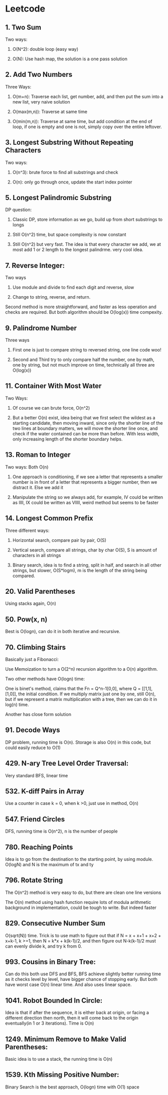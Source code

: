 # Leetcode

## 1. Two Sum

Two ways: 

1. O(N^2): double loop (easy way)

2. O(N): Use hash map, the solution is a one pass solution

## 2. Add Two Numbers

Three Ways: 
1. O(m+n): Traverse each list, get number, add, and then put the sum into a new list, very naive solution

2. O(max(m,n)): Traverse at same time

3. O(min(m,n)): Traverse at same time, but add condition at the end of loop, if one is empty and one is not, simply copy over the entire leftover. 

## 3. Longest Substring Without Repeating Characters

Two ways: 

1. O(n^3): brute force to find all substrings and check

2. O(n): only go through once, update the start index pointer

## 5. Longest Palindromic Substring

DP question: 

1. Classic DP, store information as we go, build up from short substrings to longs

2. Still O(n^2) time, but space complexity is now constant

3. Still O(n^2) but very fast. The idea is that every character we add, we at most add 1 or 2 length to the longest palindrme. very cool idea. 

## 7. Reverse Integer:

Two ways

1. Use module and divide to find each digit and reverse, slow

2. Change to string, reverse, and return. 

Second method is more straightforward, and faster as less operation and checks are required. But both algorithm should be O(log(x)) time compexity. 

## 9. Palindrome Number

Three ways

1. First one is just to compare string to reversed string, one line code woo!

2. Second and Third try to only compare half the number, one by math, one by string, but not much improve on time, technically all three are O(log(x))

## 11. Container With Most Water

Two Ways: 

1. Of course we can brute force, O(n^2)

2. But a better O(n) exist, idea being that we first select the wildest as a starting candidate, then moving inward, since only the shorter line of the two lines at boundary matters, we will move the shorter line once, and check if the water contained can be more than before. With less width, only increasing length of the shorter boundary helps. 


## 13. Roman to Integer

Two ways: Both O(n)

1. One approach is conditioning, if we see a letter that represents a smaller number is in front of a letter that represents a bigger number, then we distract it. Else we add it

2. Manipulate the string so we always add, for example, IV could be written as IIII, IX could be written as VIIII, weird method but seems to be faster

## 14. Longest Common Prefix

Three different ways: 

1. Horizontal search, compare pair by pair, O(S)

2. Vertical search, compare all strings, char by char O(S), S is amount of characters in all strings

3. Binary search, idea is to find a string, split in half, and search in all other strings, but slower, O(S*logm), m is the length of the string being compared.

## 20. Valid Parentheses

Using stacks again, O(n)

## 50. Pow(x, n)

Best is O(logn), can do it in both iterative and recursive. 

## 70. Climbing Stairs

Basically just a Fibonacci:

Use Memoization to turn a O(2^n) recursion algorithm to a O(n) algorithm. 

Two other methods have O(logn) time:

One is binet's method, claims that the Fn = Q^n-1[0,0], where Q = [[1,1],[1,0]], the initial condition. If we multiply matrix just one by one, still O(n), but if we represent a matrix multiplication with a tree, then we can do it in log(n) time. 

Another has close form solution 

## 91. Decode Ways

DP problem, running time is O(n). Storage is also O(n) in this code, but could easily reduce to O(1)

## 429. N-ary Tree Level Order Traversal:

Very standard BFS, linear time

## 532. K-diff Pairs in Array

Use a counter in case k = 0, when k >0, just use in method, O(n)

## 547. Friend Circles

DFS, running time is O(n^2), n is the number of people

## 780. Reaching Points

Idea is to go from the destination to the starting point, by using module. O(logN) and N is the maximum of tx and ty

## 796. Rotate String

The O(n^2) method is very easy to do, but there are clean one line versions

The O(n) method using hash function require lots of modula arithmetic background in implementation, could be tough to write. But indeed faster

## 829. Consecutive Number Sum

O(sqrt(N)) time. Trick is to use math to figure out that if N = x + x+1 + x+2 + x+k-1, k >=1, then N = k*x + k(k-1)/2, and then figure out N-k(k-1)/2 must can evenly divide k, and try k from 0.

## 993. Cousins in Binary Tree:

Can do this both use DFS and BFS, BFS achieve slightly better running time as it checks level by level, have bigger chance of stopping early. 
But both have worst case O(n) linear time. And also uses linear space. 

## 1041. Robot Bounded In Circle:
Idea is that if after the sequence, it is either back at origin, or facing a different direction then north, then it will come back to the origin eventually(in 1 or 3 iterations). Time is O(n) 

## 1249. Minimum Remove to Make Valid Parentheses:

Basic idea is to use a stack, the running time is O(n)

## 1539. Kth Missing Positive Number:

Binary Search is the best approach, O(logn) time with O(1) space
